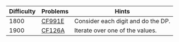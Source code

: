 | Difficulty | Problems | Hints |
| -------- | -------- | -------- |
| 1800 | [CF991E](https://codeforces.com/problemset/problem/991/E) | Consider each digit and do the DP. |
| 1900 | [CF126A](https://codeforces.com/problemset/problem/126/A) | Iterate over one of the values. |